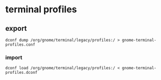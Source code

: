 # terminal profiles

## export
```
dconf dump /org/gnome/terminal/legacy/profiles:/ > gnome-terminal-profiles.conf
```

### import
```
dconf load /org/gnome/terminal/legacy/profiles:/ < gnome-terminal-profiles.dconf
```
